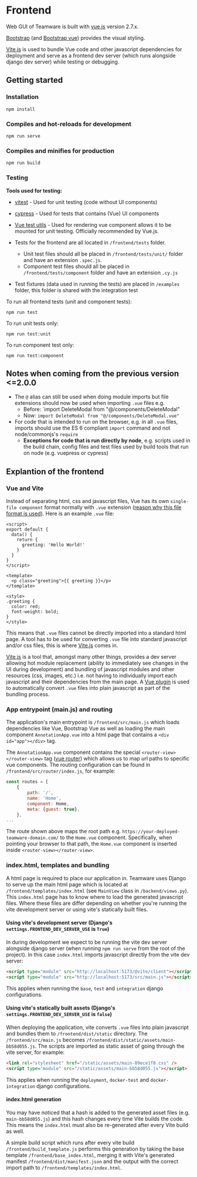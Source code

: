 # Frontend

Web GUI of Teamware is built with [vue.js](https://vuejs.org) version 2.7.x. 

[Bootstrap](https://getbootstrap.com/) (and [Bootstrap vue](https://bootstrap-vue.org/)) provides the visual styling.

[Vite.js](https://vitejs.dev/) is used to bundle Vue code and other javascript dependencies for deployment and serve as a frontend dev server (which runs alongside django dev server) while testing or debugging.

## Getting started

### Installation
```
npm install
```

### Compiles and hot-reloads for development
```
npm run serve
```

### Compiles and minifies for production
```
npm run build
```

### Testing

**Tools used for testing:**
* [vitest](https://vitest.dev) - Used for unit testing (code without UI components)
* [cypress](https://docs.cypress.io) - Used for tests that contains (Vue) UI components
* [Vue test utils](https://vue-test-utils.vuejs.org) - Used for rendering vue component allows it to be mounted for unit testing. Officially recommended by Vue.js.

* Tests for the frontend are all located in `/frontend/tests` folder.
  * Unit test files should all be placed in `/frontend/tests/unit/` folder and have an extension `.spec.js`.
  * Component test files should all be placed in `/frontend/tests/component` folder and have an extension `.cy.js`
* Test fixtures (data used in running the tests) are placed in `/examples` folder, this folder is shared with the integration test

To run all frontend tests (unit and component tests):

```
npm run test
```

To run unit tests only:

```
npm run test:unit
```

To run component test only:

```
npm run test:component
```

## Notes when coming from the previous version <=2.0.0

- The `@` alias can still be used when doing module imports but file extensions should now be used when importing `.vue` files e.g. 
  - Before: `import DeleteModal from "@/components/DeleteModal" 
  - Now:  `import DeleteModal from "@/components/DeleteModal.vue"`
- For code that is intended to run on the browser, e.g. in all `.vue` files, imports should use the ES 6 compliant `import`  command and not node/commonjs's `require`
	- **Exceptions for code that is run directly by node**, e.g. scripts used in the build chain, config files and test files used by build tools that run on node (e.g. vuepress or cypress)


## Explantion of the frontend

### Vue and Vite

Instead of separating html, css and javascript files, Vue has its own `single-file component` format normally with `.vue` extension ([reason why this file format is used](https://vuejs.org/guide/scaling-up/sfc.html)). Here is an example `.vue` file:

```vue
<script>
export default {
  data() {
    return {
      greeting: 'Hello World!'
    }
  }
}
</script>

<template>
  <p class="greeting">{{ greeting }}</p>
</template>

<style>
.greeting {
  color: red;
  font-weight: bold;
}
</style>
```

This means that `.vue` files cannot be directly imported into a standard html page. A tool has to be used for converting `.vue` file into standard javascript and/or css files, this is where [Vite.js](https://vitejs.dev/) comes in. 

[Vite.js](https://vitejs.dev/) is a tool that, amongst many other things, provides a dev server allowing hot module replacement (ability to immediately see changes in the UI during development) and bundling of javascript modules and other resources (css, images, etc.) i.e. not having to individually import each javascript and their dependencies from the main page. A [Vue plugin](https://github.com/vitejs/vite-plugin-vue2) is used to automatically convert `.vue` files into plain javascript as part of the bundling process.

### App entrypoint (main.js) and routing 

The application's main entrypoint is `/frontend/src/main.js` which loads dependencies like Vue, Bootstrap Vue as well as loading the main component `AnnotationApp.vue` into a html page that contains a `<div id="app"></div>` tag.

The `AnnotationApp.vue` component contains the special `<router-view></router-view>` tag ([vue router](https://router.vuejs.org/)) which allows us to map url paths to specific vue components. The routing configuration can be found in `/frontend/src/router/index.js`, for example:

```js
const routes = [
    {
        path: '/',
        name: 'Home',
        component: Home,
        meta: {guest: true},
    },
...
```

The route shown above maps the root path e.g. `https://your-deployed-teamware-domain.com/` to the `Home.vue` component. Specifically, when pointing your browser to that path, the `Home.vue` component is inserted inside `<router-view></router-view>`. 

### index.html, templates and bundling

A html page is required to place our application in. Teamware uses Django to serve up the main html page which is located at `/frontend/templates/index.html` (see `MainView` class in `/backend/views.py`). This `index.html` page has to know where to load the generated javascript files. Where these files are differ depending on whether you're running the vite development server or using vite's statically built files.  

#### Using vite's development server (Django's `settings.FRONTEND_DEV_SERVER_USE` is `True`)
In during development we expect to be running the vite dev server alongside django server (when running `npm run serve` from the root of the project). In this case `index.html` imports javascript directly from the vite dev server:

```html
<script type="module" src="http://localhost:5173/@vite/client"></script>
<script type="module" src="http://localhost:5173/src/main.js"></script>
```

This applies when running the `base`, `test` and `integration` django configurations.

#### Using vite's statically built assets (Django's `settings.FRONTEND_DEV_SERVER_USE` is `false`)
When deploying the application, vite converts `.vue` files into plain javascript and bundles them to `/frontend/dist/static` directory. The `/frontend/src/main.js` becomes `/frontend/dist/static/assets/main-bb58d055.js`. The scripts are imported as static asset of going through the vite server, for example:

```html
<link rel="stylesheet" href="/static/assets/main-89ece1f8.css" />
<script type="module" src="/static/assets/main-bb58d055.js"></script>
```

This applies when running the `deployment`, `docker-test` and `docker-integration` django configurations.

#### index.html generation

You may have noticed that a hash is added to the generated asset files (e.g. `main-bb58d055.js`) and this hash changes every time Vite builds the code. This means the `index.html` must also be re-generated after every Vite build as well.

A simple build script which runs after every vite build `/frontend/build_template.js` performs this generation by taking the base template `/frontend/base_index.html`, merging it with Vite's generated manifest `/frontend/dist/manifest.json` and the output with the correct import path to `/frontend/templates/index.html`.

